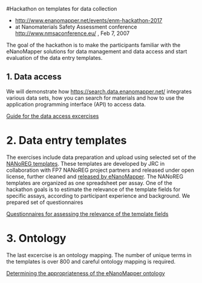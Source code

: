 #Hackathon on templates for data collection 

* http://www.enanomapper.net/events/enm-hackathon-2017 
* at Nanomaterials Safety Assessment conference http://www.nmsaconference.eu/ , Feb 7, 2007

The goal of the hackathon is to make the participants familiar with the eNanoMapper solutions for data management and data access and start evaluation of the data entry templates.

## 1. Data access
We will demonstrate how https://search.data.enanomapper.net/  integrates various data sets, how you can search for materials and how to use the application programming interface (API) to access data. 

[Guide for the data access excercises](https://github.com/enanomapper/tutorials/blob/master/Entering_and_analysing_nano_safety_data/enm_Tutorial_DataWorkshop_v4.docx)

# 2. Data entry templates
The exercises include data preparation and upload using selected set of the [NANoREG templates](http://www.nanoreg.eu/media-and-downloads/templates). These templates are developed by JRC in collaboration with FP7 NANoREG project partners and released under open license, further cleaned and [released by eNanoMapper](https://github.com/enanomapper/tutorials/tree/master/DataTemplates ). The NANoREG templates are organized as one spreadsheet per assay. One of the hackathon goals is to estimate the relevance of the template fields for specific assays, according to participant experience and background. We prepared set of questionnaires 

[Questionnaires for assessing the relevance of the template fields](templates.md)

# 3. Ontology 
The last excercise is an ontology mapping. The number of unique terms in the templates is over 800 and careful ontology mapping is required. 

[Determining the appropriateness of the eNanoMapper ontology](https://docs.google.com/forms/d/e/1FAIpQLScYMQWy4ULxmK7tyU4NCNPocnQNEiQw9c62eneAQP7vlI3tSg/formResponse)
